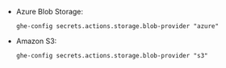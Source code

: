 - Azure Blob Storage:

  ```shell{:copy}
  ghe-config secrets.actions.storage.blob-provider "azure"
  ```
- Amazon S3:

  ```shell{:copy}
  ghe-config secrets.actions.storage.blob-provider "s3"
  ```

